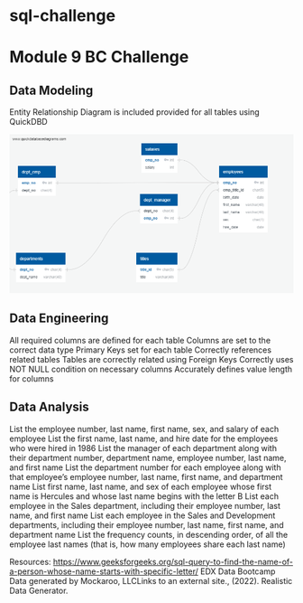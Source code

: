 # sql-challenge
# Module 9 BC Challenge

## Data Modeling 
Entity Relationship Diagram is included provided for all tables using QuickDBD

![alt text](<QuickDBD-export (1).png>)

## Data Engineering
All required columns are defined for each table
Columns are set to the correct data type
Primary Keys set for each table 
Correctly references related tables
Tables are correctly related using Foreign Keys 
Correctly uses NOT NULL condition on necessary columns 
Accurately defines value length for columns 

## Data Analysis
List the employee number, last name, first name, sex, and salary of each employee
List the first name, last name, and hire date for the employees who were hired in 1986
List the manager of each department along with their department number, department name, employee number, last name, and first name 
List the department number for each employee along with that employee’s employee number, last name, first name, and department name
List first name, last name, and sex of each employee whose first name is Hercules and whose last name begins with the letter B
List each employee in the Sales department, including their employee number, last name, and first name
List each employee in the Sales and Development departments, including their employee number, last name, first name, and department name
List the frequency counts, in descending order, of all the employee last names (that is, how many employees share each last name)

Resources: 
https://www.geeksforgeeks.org/sql-query-to-find-the-name-of-a-person-whose-name-starts-with-specific-letter/
EDX Data Bootcamp 
Data generated by Mockaroo, LLCLinks to an external site., (2022). Realistic Data Generator.
